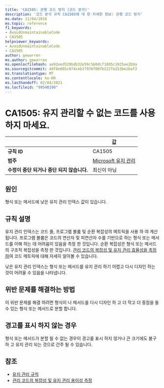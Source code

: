 ```yaml
---
title: 'CA1505: 관행 코드 방지 (코드 분석)'
description: '코드 분석 규칙 CA1505에 대 한 자세한 정보: 관행 코드 방지'
ms.date: 11/04/2016
ms.topic: reference
f1_keywords:
- AvoidUnmaintainableCode
- CA1505
helpviewer_keywords:
- AvoidUnmaintainableCode
- CA1505
author: gewarren
ms.author: gewarren
ms.openlocfilehash: aa92eed529bdb32e59c560dcf1805c1825ae2b9a
ms.sourcegitcommit: 4df8e005c074ceb1f978f007b222fe253be2baf3
ms.translationtype: MT
ms.contentlocale: ko-KR
ms.lasthandoff: 02/04/2021
ms.locfileid: "99548190"
---
```

# <a name="ca1505-avoid-unmaintainable-code"></a>CA1505: 유지 관리할 수 없는 코드를 사용하지 마세요.

| | 값 |
|-|-|
| **규칙 ID** |CA1505|
| **범주** |[Microsoft 유지 관리](maintainability-warnings.md)|
| **수정이 중단 되거나 중단 되지 않습니다.** |최신이 아님|

## <a name="cause"></a>원인

형식 또는 메서드에 낮은 유지 관리 인덱스 값이 있습니다.

## <a name="rule-description"></a>규칙 설명

유지 관리 인덱스는 코드 줄, 프로그램 볼륨 및 순환 복잡성의 메트릭을 사용 하 여 계산 됩니다. 프로그램 볼륨은 코드의 연산자 및 피연산자 수를 기반으로 하는 형식 또는 메서드를 이해 하는 데 어려움이 있음을 측정 한 것입니다. 순환 복잡성은 형식 또는 메서드의 구조적 복잡성을 측정 한 것입니다. [관리 코드의 복잡성 및 유지 관리 효율성을 측정 하](/visualstudio/code-quality/code-metrics-values)여 코드 메트릭에 대해 자세히 알아볼 수 있습니다.

낮은 유지 관리 인덱스는 형식 또는 메서드를 유지 관리 하기 어렵고 다시 디자인 하는 것이 어려울 수 있음을 나타냅니다.

## <a name="how-to-fix-violations"></a>위반 문제를 해결하는 방법

이 위반 문제를 해결 하려면 형식이 나 메서드를 다시 디자인 하 고 더 작고 더 중점을 둘 수 있는 형식 또는 메서드로 분할 합니다.

## <a name="when-to-suppress-warnings"></a>경고를 표시 하지 않는 경우

형식 또는 메서드가 분할 될 수 없는 경우이 경고를 표시 하지 않거나 큰 크기에도 불구 하 고 유지 관리 되는 것으로 간주 될 수 있습니다.

## <a name="see-also"></a>참조

- [유지 관리 규칙](maintainability-warnings.md)
- [관리 코드의 복잡성 및 유지 관리 용이성 측정](/visualstudio/code-quality/code-metrics-values)
